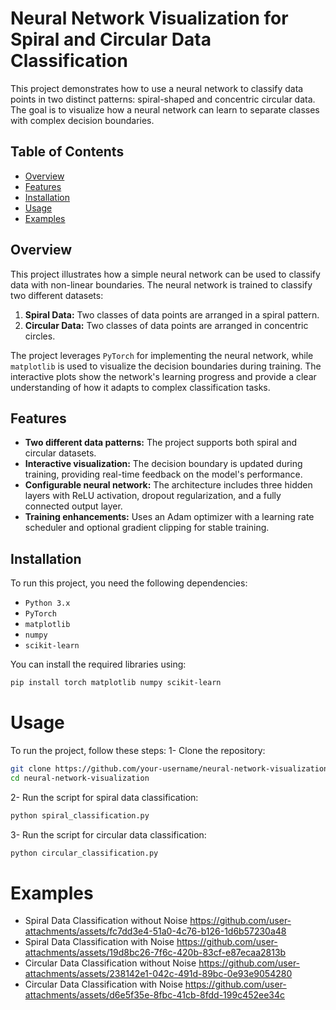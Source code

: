# Neural Network Visualization for Spiral and Circular Data Classification

This project demonstrates how to use a neural network to classify data points in two distinct patterns: spiral-shaped and concentric circular data. The goal is to visualize how a neural network can learn to separate classes with complex decision boundaries.

## Table of Contents
- [Overview](#overview)
- [Features](#features)
- [Installation](#installation)
- [Usage](#usage)
- [Examples](#examples)

## Overview
This project illustrates how a simple neural network can be used to classify data with non-linear boundaries. The neural network is trained to classify two different datasets:
1. **Spiral Data:** Two classes of data points are arranged in a spiral pattern.
2. **Circular Data:** Two classes of data points are arranged in concentric circles.

The project leverages `PyTorch` for implementing the neural network, while `matplotlib` is used to visualize the decision boundaries during training. The interactive plots show the network's learning progress and provide a clear understanding of how it adapts to complex classification tasks.

## Features
- **Two different data patterns:** The project supports both spiral and circular datasets.
- **Interactive visualization:** The decision boundary is updated during training, providing real-time feedback on the model's performance.
- **Configurable neural network:** The architecture includes three hidden layers with ReLU activation, dropout regularization, and a fully connected output layer.
- **Training enhancements:** Uses an Adam optimizer with a learning rate scheduler and optional gradient clipping for stable training.

## Installation
To run this project, you need the following dependencies:
- `Python 3.x`
- `PyTorch`
- `matplotlib`
- `numpy`
- `scikit-learn`

You can install the required libraries using:
```bash
pip install torch matplotlib numpy scikit-learn
```
# Usage
To run the project, follow these steps:
1- Clone the repository:
```bash
git clone https://github.com/your-username/neural-network-visualization.git
cd neural-network-visualization
```
2- Run the script for spiral data classification:
```bash
python spiral_classification.py
```
3- Run the script for circular data classification:
```bash
python circular_classification.py
```

# Examples
- Spiral Data Classification without Noise
https://github.com/user-attachments/assets/fc7dd3e4-51a0-4c76-b126-1d6b57230a48
- Spiral Data Classification with Noise
https://github.com/user-attachments/assets/19d8bc26-7f6c-420b-83cf-e87ecaa2813b
- Circular Data Classification without Noise
https://github.com/user-attachments/assets/238142e1-042c-491d-89bc-0e93e9054280
- Circular Data Classification with Noise
https://github.com/user-attachments/assets/d6e5f35e-8fbc-41cb-8fdd-199c452ee34c






